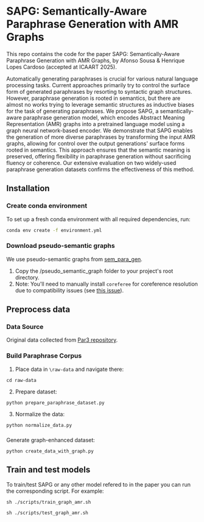 # SAPG: Semantically-Aware Paraphrase Generation with AMR Graphs


This repo contains the code for the paper SAPG: Semantically-Aware Paraphrase Generation with AMR Graphs, by Afonso Sousa & Henrique Lopes Cardoso (accepted at ICAART 2025).

Automatically generating paraphrases is crucial for various natural language processing tasks. Current approaches primarily try to control the surface form of generated paraphrases by resorting to syntactic graph structures. However, paraphrase generation is rooted in semantics, but there are almost no works trying to leverage semantic structures as inductive biases for the task of generating paraphrases. We propose SAPG, a semantically-aware paraphrase generation model, which encodes Abstract Meaning Representation (AMR) graphs into a pretrained language model using a graph neural network-based encoder. We demonstrate that SAPG enables the generation of more diverse paraphrases by transforming the input AMR graphs, allowing for control over the output generations' surface forms rooted in semantics. This approach ensures that the semantic meaning is preserved, offering flexibility in paraphrase generation without sacrificing fluency or coherence. Our extensive evaluation on two widely-used paraphrase generation datasets confirms the effectiveness of this method.

## Installation

### Create conda environment
To set up a fresh conda environment with all required dependencies, run:
```bash
conda env create -f environment.yml
```

### Download pseudo-semantic graphs
We use pseudo-semantic graphs from [sem_para_gen](https://github.com/afonso-sousa/sem_para_gen.git).
1. Copy the /pseudo_semantic_graph folder to your project's root directory.
2. Note: You'll need to manually install `coreferee` for coreference resolution due to compatibility issues (see [this issue](https://github.com/richardpaulhudson/coreferee/issues/29)).


## Preprocess data

### Data Source
Original data collected from [Par3 repository](https://github.com/katherinethai/par3).

### Build Paraphrase Corpus
1. Place data in `\raw-data` and navigate there:
```
cd raw-data
```
2. Prepare dataset:
```
python prepare_paraphrase_dataset.py
```
3. Normalize the data:
```
python normalize_data.py
```

###
Generate graph-enhanced dataset:
```
python create_data_with_graph.py
```

## Train and test models
To train/test SAPG or any other model refered to in the paper you can run the corresponding script. For example:
```
sh ./scripts/train_graph_amr.sh
```

```
sh ./scripts/test_graph_amr.sh
```
